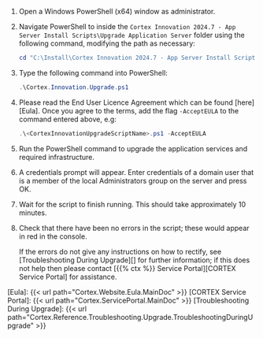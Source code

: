 1. Open a Windows PowerShell (x64) window as administrator.
1. Navigate PowerShell to inside the `Cortex Innovation 2024.7 - App Server Install Scripts\Upgrade Application Server` folder using the following command, modifying the path as necessary:

    ```powershell
    cd "C:\Install\Cortex Innovation 2024.7 - App Server Install Scripts\Upgrade Application Server"
    ```

1. Type the following command into PowerShell:

    ```powershell
    .\Cortex.Innovation.Upgrade.ps1
    ```

1. Please read the End User Licence Agreement which can be found [here][Eula]. Once you agree to the terms, add the flag `-AcceptEULA` to the command entered above, e.g:

    ```powershell
    .\<CortexInnovationUpgradeScriptName>.ps1 -AcceptEULA
    ```

1. Run the PowerShell command to upgrade the application services and required infrastructure.
1. A credentials prompt will appear. Enter credentials of a domain user that is a member of the local Administrators group on the server and press OK.
1. Wait for the script to finish running. This should take approximately 10 minutes.
1. Check that there have been no errors in the script; these would appear in red in the console.

    If the errors do not give any instructions on how to rectify, see [Troubleshooting During Upgrade][] for further information; if this does not help then please contact [{{% ctx %}} Service Portal][CORTEX Service Portal] for assistance.

[Eula]: {{< url path="Cortex.Website.Eula.MainDoc" >}}
[CORTEX Service Portal]: {{< url path="Cortex.ServicePortal.MainDoc" >}}
[Troubleshooting During Upgrade]: {{< url path="Cortex.Reference.Troubleshooting.Upgrade.TroubleshootingDuringUpgrade" >}}
